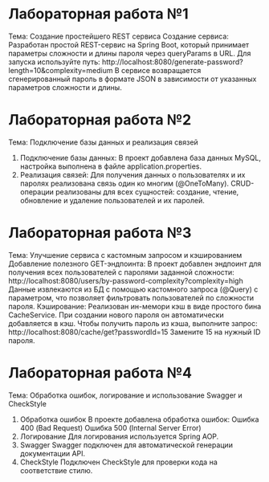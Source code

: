 # Лабораторная работа №1
Тема: Создание простейшего REST сервиса
Создание сервиса: 
Разработан простой REST-сервис на Spring Boot, который принимает параметры сложности и длины пароля через queryParams в URL. 
Для запуска используйте путь:
http://localhost:8080/generate-password?length=10&complexity=medium
В сервисе возвращается сгенерированный пароль в формате JSON в зависимости от указанных параметров сложности и длины.

# Лабораторная работа №2
Тема: Подключение базы данных и реализация связей
1. Подключение базы данных: В проект добавлена база данных MySQL, настройка выполнена в файле application.properties.
2. Реализация связей: Для получения данных о пользователях и их паролях реализована связь один ко многим (@OneToMany).
CRUD-операции реализованы для всех сущностей: создание, чтение, обновление и удаление пользователей и их паролей.

# Лабораторная работа №3
Тема: Улучшение сервиса с кастомным запросом и кэшированием
Добавление полезного GET-эндпоинта: В проект добавлен эндпоинт для получения всех пользователей с паролями заданной сложности:
http://localhost:8080/users/by-password-complexity?complexity=high
Данные извлекаются из БД с помощью кастомного запроса (@Query) с параметром, что позволяет фильтровать пользователей по сложности пароля.
Кэширование: Реализован ин-мемори кэш в виде простого бинa CacheService. При создании нового пароля он автоматически добавляется в кэш. Чтобы получить пароль из кэша, выполните запрос:
http://localhost:8080/cache/get?passwordId=15
Замените 15 на нужный ID пароля.

# Лабораторная работа №4
Тема: Обработка ошибок, логирование и использование Swagger и CheckStyle
1. Обработка ошибок
В проекте добавлена обработка ошибок:
Ошибка 400 (Bad Request)
Ошибка 500 (Internal Server Error) 
2. Логирование
Для логирования используется Spring AOP. 
3. Swagger
Swagger подключен для автоматической генерации документации API.
4. CheckStyle
Подключен CheckStyle для проверки кода на соответствие стилю. 



